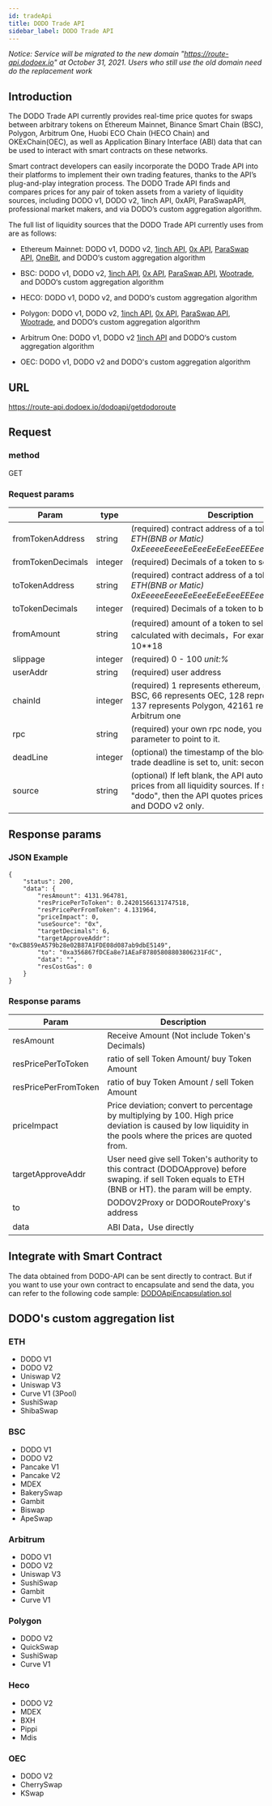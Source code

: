 ```yaml
---
id: tradeApi
title: DODO Trade API
sidebar_label: DODO Trade API
---
```


*Notice: Service will be migrated to the new domain "https://route-api.dodoex.io" at October 31, 2021. Users who still use the old domain need do the replacement work*

## Introduction

The DODO Trade API currently provides real-time price quotes for swaps between arbitrary tokens on Ethereum Mainnet, Binance Smart Chain (BSC), Polygon, Arbitrum One, Huobi ECO Chain (HECO Chain) and OKExChain(OEC), as well as Application Binary Interface (ABI) data that can be used to interact with smart contracts on these networks. 

Smart contract developers can easily incorporate the DODO Trade API into their platforms to implement their own trading features, thanks to the API’s plug-and-play integration process. The DODO Trade API finds and compares prices for any pair of token assets from a variety of liquidity sources, including DODO v1, DODO v2, 1inch API, 0xAPI, ParaSwapAPI, professional market makers, and via DODO’s custom aggregation algorithm.

The full list of liquidity sources that the DODO Trade API currently uses from are as follows:

- Ethereum Mainnet: DODO v1, DODO v2, [1inch API](https://docs.1inch.io/api/), [0x API](https://0x.org/), [ParaSwap API](https://developers.paraswap.network/), [OneBit](https://onebitquant.com/), and DODO‘s custom aggregation algorithm 

- BSC: DODO v1, DODO v2, [1inch API](https://docs.1inch.io/api/), [0x API](https://0x.org/), [ParaSwap API](https://developers.paraswap.network/), [Wootrade](https://woo.network/), and DODO‘s custom aggregation algorithm

- HECO: DODO v1, DODO v2, and DODO‘s custom aggregation algorithm 

- Polygon: DODO v1, DODO v2, [1inch API](https://docs.1inch.io/api/), [0x API](https://0x.org/), [ParaSwap API](https://developers.paraswap.network/), [Wootrade](https://woo.network/), and DODO‘s custom aggregation algorithm 

- Arbitrum One: DODO v1, DODO v2 [1inch API](https://docs.1inch.io/api/) and DODO‘s custom aggregation algorithm 

- OEC: DODO v1, DODO v2 and DODO's custom aggregation algorithm

## URL

https://route-api.dodoex.io/dodoapi/getdodoroute

## Request

### method

GET

### Request params

| Param                       | type         | Description                                                      |
| ----------------------------| ------------ | -----------------------------------------------------------------|
| fromTokenAddress            | string       | (required)  contract address of a token to sell *ETH(BNB or Matic)  0xEeeeeEeeeEeEeeEeEeEeeEEEeeeeEeeeeeeeEEeE*  |
| fromTokenDecimals           | integer      | (required)  Decimals of a token to sell |
| toTokenAddress              | string       | (required)  contract address of a token to buy *ETH(BNB or Matic)  0xEeeeeEeeeEeEeeEeEeEeeEEEeeeeEeeeeeeeEEeE*   |
| toTokenDecimals             | integer      | (required)  Decimals of a token to buy  |
| fromAmount                  | string       | (required)  amount of a token to sell  NOTE：calculated with decimals，For example 1ETH =  10**18 |
| slippage                    | integer      | (required)  0 - 100   *unit:%* |
| userAddr                    | string       | (required)  user address |
| chainId                     | integer      | (required)  1 represents ethereum, 56 represents BSC, 66 represents OEC, 128 represents HECO, 137 represents Polygon, 42161 represents Arbitrum one |
| rpc                         | string       | (required)  your own rpc node, you can set this parameter to point to it.  |
| deadLine                    | integer      | (optional)  the timestamp of the block where the trade deadline is set to, unit: second |
| source                      | string       | (optional)  If left blank, the API automatically quotes prices from all liquidity sources. If source is set to "dodo", then the API quotes prices from DODO v1 and DODO v2 only. |



## Response params

### JSON Example

```
{
    "status": 200,
    "data": {
        "resAmount": 4131.964781,
        "resPricePerToToken": 0.24201566131747518,
        "resPricePerFromToken": 4.131964,
        "priceImpact": 0,
        "useSource": "0x",
        "targetDecimals": 6,
        "targetApproveAddr": "0xCB859eA579b28e02B87A1FDE08d087ab9dbE5149",
        "to": "0xa356867fDCEa8e71AEaF87805808803806231FdC",
        "data": "",
        "resCostGas": 0
    }
}

```

### Response params

| Param                          | Description                                                           |
| ------------------------------ | ----------------------------------------------------------------------|
| resAmount                      | Receive Amount (Not include Token's Decimals) |
| resPricePerToToken             | ratio of sell Token Amount/ buy Token Amount |
| resPricePerFromToken           | ratio of buy Token Amount / sell Token Amount |
| priceImpact                    | Price deviation; convert to percentage by multiplying by 100. High price deviation is caused by low liquidity in the pools where the prices are quoted from. |
| targetApproveAddr              | User need give sell Token's authority to this contract (DODOApprove) before swaping. if sell Token equals to ETH (BNB or HT). the param will be empty.  |
| to                             | DODOV2Proxy or DODORouteProxy's address |
| data                           | ABI Data，Use directly  |


## Integrate with Smart Contract

The data obtained from DODO-API can be sent directly to contract. But if you want to use your own contract to encapsulate and send the data, you can refer to the following code sample: [DODOApiEncapsulation.sol](https://github.com/DODOEX/dodo-example/blob/main/solidity/contracts/DODOApiEncapsulation.sol)

## DODO's custom aggregation list

### ETH

- DODO V1
- DODO V2
- Uniswap V2
- Uniswap V3
- Curve V1 (3Pool)
- SushiSwap
- ShibaSwap

### BSC

- DODO V1
- DODO V2
- Pancake V1
- Pancake V2
- MDEX
- BakerySwap
- Gambit
- Biswap
- ApeSwap


### Arbitrum

- DODO V1
- DODO V2
- Uniswap V3
- SushiSwap
- Gambit
- Curve V1


### Polygon

- DODO V2
- QuickSwap
- SushiSwap
- Curve V1

### Heco

- DODO V2
- MDEX
- BXH
- Pippi
- Mdis

### OEC

- DODO V2
- CherrySwap
- KSwap